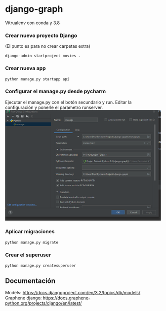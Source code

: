 # django-graph

Vitrualenv con conda y 3.8

### Crear nuevo proyecto Django
(El punto es para no crear carpetas extra)

    django-admin startproject movies .

### Crear nueva app
    python manage.py startapp api

### Configurar el manage.py desde pycharm
Ejecutar el manage.py con el botón secundario y run. Editar la configuración
y ponerle el parámetro runserver.
![img.png](img/img.png)

### Aplicar migraciones
    python manage.py migrate

### Crear el superuser
    python manage.py createsuperuser

## Documentación
Models: https://docs.djangoproject.com/en/3.2/topics/db/models/
Graphene django: https://docs.graphene-python.org/projects/django/en/latest/